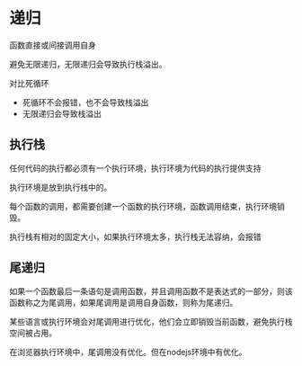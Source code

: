 # 递归

函数直接或间接调用自身

避免无限递归，无限递归会导致执行栈溢出。

对比死循环

- 死循环不会报错，也不会导致栈溢出
- 无限递归会导致栈溢出
## 执行栈

任何代码的执行都必须有一个执行环境，执行环境为代码的执行提供支持

执行环境是放到执行栈中的。

每个函数的调用，都需要创建一个函数的执行环境，函数调用结束，执行环境销毁。

执行栈有相对的固定大小，如果执行环境太多，执行栈无法容纳，会报错

## 尾递归

如果一个函数最后一条语句是调用函数，并且调用函数不是表达式的一部分，则该函数称之为尾调用，如果尾调用是调用自身函数，则称为尾递归。

某些语言或执行环境会对尾调用进行优化，他们会立即销毁当前函数，避免执行栈空间被占用。

在浏览器执行环境中，尾调用没有优化。但在nodejs环境中有优化。